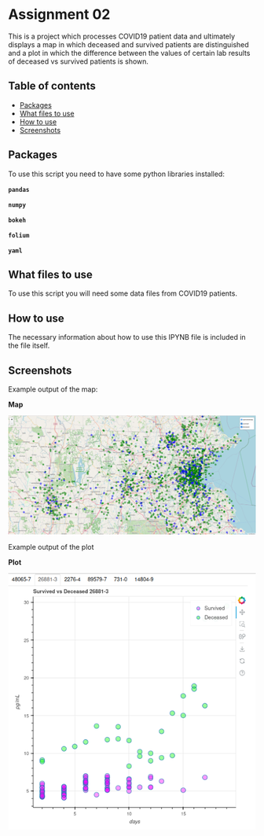 # Assignment 02
This is a project which processes COVID19 patient data and ultimately displays a map in which deceased and survived patients are distinguished 
and a plot in which the difference between the values of certain lab results of deceased vs survived patients is shown.

## Table of contents
- [Packages](#packages)
- [What files to use](#what-files-to-use)
- [How to use](#how-to-use)
- [Screenshots](#screenshots)

## Packages
 To use this script you need to have some python libraries installed:

 **```pandas```**
 
 **```numpy```**
 
 **```bokeh```**
 
 **```folium```** 
 
 **```yaml```** 

## What files to use
To use this script you will need some data files from COVID19 patients.


## How to use
The necessary information about how to use this IPYNB file is included in the file itself.

## Screenshots
Example output of the map:

**Map**

![Plot](https://raw.githubusercontent.com/josvandam0/Assignment2-Programming-II/main/example%20map.png)

Example output of the plot

**Plot**

![Plot](https://raw.githubusercontent.com/josvandam0/Assignment2-Programming-II/main/example%20plot.png)
